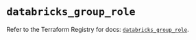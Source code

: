 # `databricks_group_role`

Refer to the Terraform Registry for docs: [`databricks_group_role`](https://registry.terraform.io/providers/databricks/databricks/1.93.0/docs/resources/group_role).
